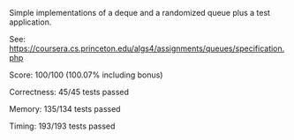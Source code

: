 Simple implementations of a deque and a randomized queue plus a test application.

See: https://coursera.cs.princeton.edu/algs4/assignments/queues/specification.php

Score: 100/100 (100.07% including bonus)

Correctness:  45/45 tests passed

Memory:       135/134 tests passed

Timing:       193/193 tests passed
